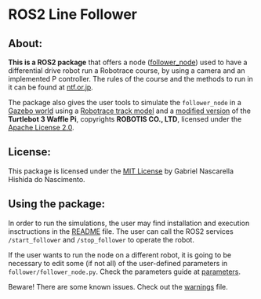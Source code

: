 # ROS2 Line Follower
## About:

**This is a ROS2 package** that offers a node ([follower_node](/follower/follower_node.py)) used to have a differential drive robot  run a Robotrace course, by using a camera and an implemented P controller. The rules of the course and the methods to run in it can be found at [ntf.or.jp](http://www.ntf.or.jp/archives/directory/en/game/taikai/24-rule-rt.pdf).

The package also gives the user tools to simulate the `follower_node` in a [Gazebo world](/worlds/) using a [Robotrace track model](/models/track2) and a [modified version](/models/custom_turtlebot/) of the **Turtlebot 3 Waffle Pi**, copyrights **ROBOTIS CO., LTD**, licensed under the [Apache License 2.0](/models/custom_turtlebot/LICENSE).

## License:
This package is licensed under the [MIT License](/LICENSE) by Gabriel Nascarella Hishida do Nascimento.

## Using the package:
In order to run the simulations, the user may find installation and execution insctructions in the [README](/README.md) file. The user can call the ROS2 services `/start_follower` and `/stop_follower` to operate the robot. 

If the user wants to run the node on a different robot, it is going to be necessary to edit some (if not all) of the user-defined parameters in `follower/follower_node.py`. Check the parameters guide at [parameters](/docs/parameters.md).

Beware! There are some known issues. Check out the [warnings](/docs/warnings.md) file.
